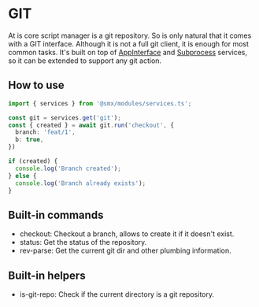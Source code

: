 # GIT

At is core script manager is a git repository. So is only natural that it comes with a GIT interface. Although it is not a full git client, it is enough for most common tasks. It's built on top of [AppInterface](/advanced/app-interface) and [Subprocess](/advanced/subprocess) services, so it can be extended to support any git action.

## How to use

```typescript
import { services } from '@smx/modules/services.ts';

const git = services.get('git');
const { created } = await git.run('checkout', {
  branch: 'feat/1',
  b: true,
})

if (created) {
  console.log('Branch created');
} else {
  console.log('Branch already exists');
}
```


## Built-in commands

- checkout: Checkout a branch, allows to create it if it doesn't exist.
- status: Get the status of the repository.
- rev-parse: Get the current git dir and other plumbing information.

## Built-in helpers

- is-git-repo: Check if the current directory is a git repository.
